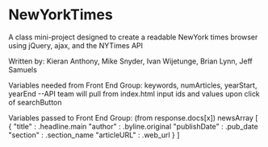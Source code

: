 # NewYorkTimes
A class mini-project designed to create a readable NewYork times browser using jQuery, ajax, and the NYTimes API

Written by: Kieran Anthony, Mike Snyder, Ivan Wijetunge, Brian Lynn, Jeff Samuels

Variables needed from Front End Group: keywords, numArticles, yearStart, yearEnd
--API team will pull from index.html input ids and values upon click of searchButton

Variables passed to Front End Group: (from response.docs[x])
newsArray [
    {
        "title" : .headline.main
        "author" : .byline.original
        "publishDate" : .pub_date
        "section" : .section_name
        "articleURL" : .web_url
    }
]